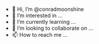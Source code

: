 - 👋 Hi, I’m @conradmoonshine
- 👀 I’m interested in ...
- 🌱 I’m currently learning ...
- 💞️ I’m looking to collaborate on ...
- 📫 How to reach me ...

<!---
conradmoonshine/conradmoonshine is a ✨ special ✨ repository because its `README.md` (this file) appears on your GitHub profile.
You can click the Preview link to take a look at your changes.
--->
